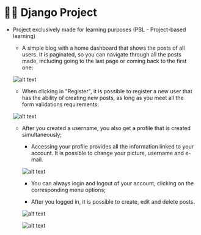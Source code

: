 # 👩‍💻 Django Project

- Project exclusively made for learning purposes (PBL - Project-based learning)

  - A simple blog with a home dashboard that shows the posts of all users. It is paginated, so you can navigate through all the posts made, including going to the last page or coming back to the first one:

  ![alt text](https://github.com/AmandaWillrich/django_project/blob/main/django_project/images/blog.png)

  - When clicking in "Register", it is possible to register a new user that has the ability of creating new posts, as long as you meet all the form validations requirements:

  ![alt text](https://github.com/AmandaWillrich/django_project/blob/main/django_project/images/Register.png)

  - After you created a username, you also get a profile that is created simultaneously;

      - Accessing your profile provides all the information linked to your account. It is possible to change your picture, username and e-mail.

      ![alt text](https://github.com/AmandaWillrich/django_project/blob/main/django_project/images/Profile.png)

    - You can always login and logout of your account, clicking on the corresponding menu options;

    - After you logged in, it is possible to create, edit and delete posts.

    ![alt text](https://github.com/AmandaWillrich/django_project/blob/main/django_project/images/Posts%20By.png)

    ![alt text](https://github.com/AmandaWillrich/django_project/blob/main/django_project/images/Post.png)
